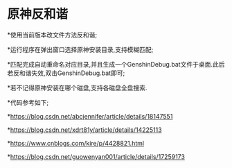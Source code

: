 # 原神反和谐
*使用当前版本改文件方法反和谐;

*运行程序在弹出窗口选择原神安装目录,支持模糊匹配;

*匹配完成自动重命名对应目录,并且生成一个GenshinDebug.bat文件于桌面.此后若反和谐失效,双击GenshinDebug.bat即可;


*若不记得原神安装在哪个磁盘,支持各磁盘全盘搜索.

*代码参考如下;

*https://blog.csdn.net/abcjennifer/article/details/18147551

*https://blog.csdn.net/xdrt81y/article/details/14225113

*https://www.cnblogs.com/kire/p/4428821.html

*https://blog.csdn.net/guowenyan001/article/details/17259173
